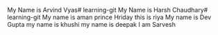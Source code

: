 My Name is Arvind Vyas# learning-git
My Name is Harsh Chaudhary# learning-git
My name is aman
prince
Hriday
this is riya
My name is Dev Gupta
my name is khushi
my name is deepak
I am Sarvesh
